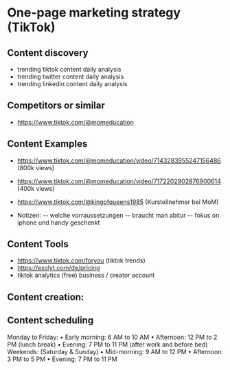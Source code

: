 # One-page marketing strategy (TikTok)


## Content discovery

- trending tiktok content daily analysis
- trending twitter content daily analysis
- trending linkedin content daily analysis


## Competitors or similar
- https://www.tiktok.com/@momeducation


## Content Examples

- https://www.tiktok.com/@momeducation/video/7143283955247156486 (800k views)
- https://www.tiktok.com/@momeducation/video/7172202902876900614 (400k views)
- https://www.tiktok.com/@kingofqueens1985 (Kursteilnehmer bei MoM)

- Notizen:
-- welche vorraussetzungen
-- braucht man abitur
-- fokus on iphone und handy geschenkt


## Content Tools
- https://www.tiktok.com/foryou (tiktok trends)
- https://exolyt.com/de/pricing 
- tiktok analytics (free) business / creator account

## Content creation: 


## Content scheduling

Monday to Friday:
    • Early morning: 6 AM to 10 AM
    • Afternoon: 12 PM to 2 PM (lunch break)
    • Evening: 7 PM to 11 PM (after work and before bed)
Weekends: (Saturday & Sunday)
    • Mid-morning: 9 AM to 12 PM
    • Afternoon: 3 PM to 5 PM
    • Evening: 7 PM to 11 PM
